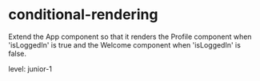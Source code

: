 # conditional-rendering
Extend the App component so that it renders the Profile component when 'isLoggedIn' is true and the Welcome component when 'isLoggedIn' is false.

level: junior-1
